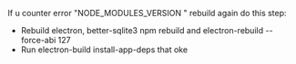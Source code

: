 If u counter error "NODE_MODULES_VERSION " rebuild again do this step:
- Rebuild electron, better-sqlite3 npm rebuild and electron-rebuild --force-abi 127
- Run electron-build install-app-deps
that oke
